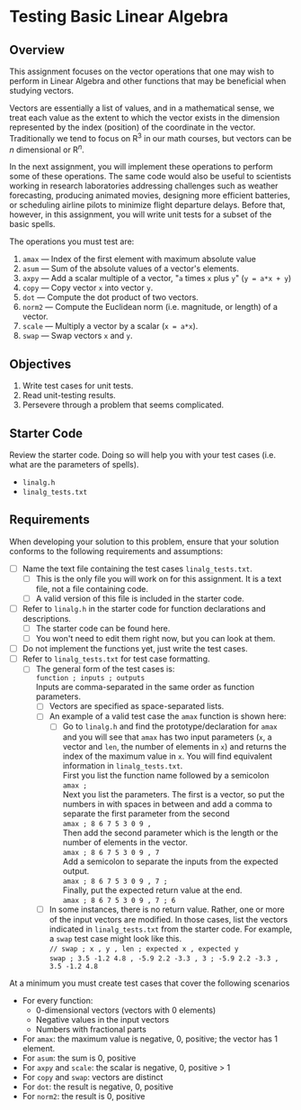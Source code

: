# Testing Basic Linear Algebra
## Overview
This assignment focuses on the vector operations that one may wish to perform in Linear Algebra and other functions that may be beneficial when studying vectors.

Vectors are essentially a list of values, and in a mathematical sense, we treat each value as the extent to which the vector exists in the dimension represented by the index (position) of the coordinate in the vector. Traditionally we tend to focus on R<sup>3</sup> in our math courses, but vectors can be *n* dimensional or R<sup>*n*</sup>.

In the next assignment, you will implement these operations to perform some of these operations. The same code would also be useful to scientists working in research laboratories addressing challenges such as weather forecasting, producing animated movies, designing more efficient batteries, or scheduling airline pilots to minimize flight departure delays. Before that, however, in this assignment, you will write unit tests for a subset of the basic spells.

The operations you must test are:
1. `amax` &mdash; Index of the first element with maximum absolute value
2. `asum` &mdash; Sum of the absolute values of a vector's elements.
3. `axpy` &mdash; Add a scalar multiple of a vector, "`a` times `x` plus `y`" (`y = a*x + y`)
4. `copy` &mdash; Copy vector `x` into vector `y`.
5. `dot` &mdash; Compute the dot product of two vectors.
6. `norm2` &mdash; Compute the Euclidean norm (i.e. magnitude, or length) of a vector.
7. `scale` &mdash; Multiply a vector by a scalar (`x = a*x`).
8. `swap` &mdash; Swap vectors `x` and `y`.

## Objectives
1. Write test cases for unit tests.
2. Read unit-testing results.
3. Persevere through a problem that seems complicated.

## Starter Code
Review the starter code. Doing so will help you with your test cases (i.e. what are the parameters of spells).
- `linalg.h`
- `linalg_tests.txt`

## Requirements
When developing your solution to this problem, ensure that your solution conforms to the following requirements and assumptions:
- [ ] Name the text file containing the test cases `linalg_tests.txt`.
  - [ ] This is the only file you will work on for this assignment. It is a text file, not a file containing code.
  - [ ] A valid version of this file is included in the starter code.
- [ ] Refer to `linalg.h` in the starter code for function declarations and descriptions.
  - [ ] The starter code can be found here.
  - [ ] You won't need to edit them right now, but you can look at them.
- [ ] Do not implement the functions yet, just write the test cases.
- [ ] Refer to `linalg_tests.txt` for test case formatting.
  - [ ] The general form of the test cases is:  
`function ; inputs ; outputs`  
Inputs are comma-separated in the same order as function parameters.
    - [ ] Vectors are specified as space-separated lists.
    - [ ] An example of a valid test case the `amax` function is shown here:
      - [ ] Go to `linalg.h` and find the prototype/declaration for `amax` and you will see that `amax` has two input parameters (`x`, a vector and `len`, the number of elements in `x`) and returns the index of the maximum value in `x`. You will find equivalent information in `linalg_tests.txt`.  
      First you list the function name followed by a semicolon  
      `amax ;`  
      Next you list the parameters. The first is a vector, so put the numbers in with spaces in between and add a comma to separate the first parameter from the second  
      `amax ; 8 6 7 5 3 0 9 ,`  
      Then add the second parameter which is the length or the number of elements in the vector.  
      `amax ; 8 6 7 5 3 0 9 , 7`  
      Add a semicolon to separate the inputs from the expected output.  
      `amax ; 8 6 7 5 3 0 9 , 7 ;`  
      Finally, put the expected return value at the end.   
      `amax ; 8 6 7 5 3 0 9 , 7 ; 6`  
    - [ ] In some instances, there is no return value. Rather, one or more of the input vectors are modified. In those cases, list the vectors indicated in `linalg_tests.txt` from the starter code. For example, a `swap` test case might look like this.  
    `// swap ; x , y , len ; expected x , expected y`  
    `swap ; 3.5 -1.2 4.8 , -5.9 2.2 -3.3 , 3 ; -5.9 2.2 -3.3 , 3.5 -1.2 4.8`

At a minimum you must create test cases that cover the following scenarios
- For every function:
  - 0-dimensional vectors (vectors with 0 elements)
  - Negative values in the input vectors
  - Numbers with fractional parts
- For `amax`: the maximum value is negative, 0, positive; the vector has 1 element.
- For `asum`: the sum is 0, positive
- For `axpy` and `scale`: the scalar is negative, 0, positive > 1
- For `copy` and `swap`: vectors are distinct
- For `dot`: the result is negative, 0, positive
- For `norm2`: the result is 0, positive